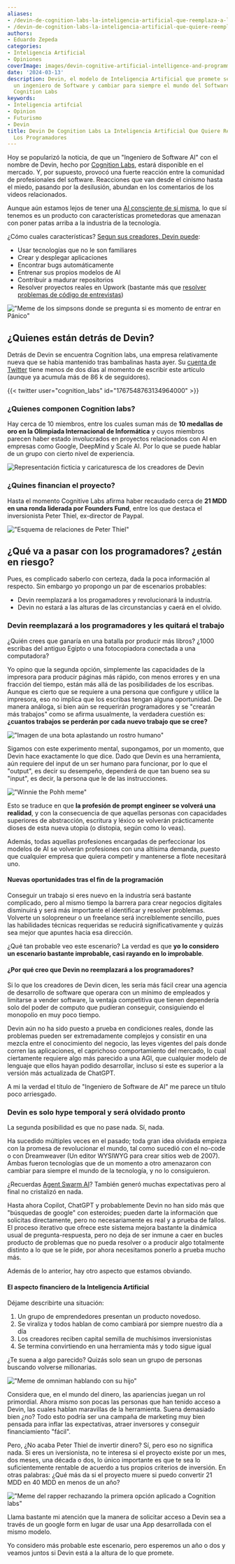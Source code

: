```yaml
---
aliases:
- /devin-de-cognition-labs-la-inteligencia-artificial-que-reemplaza-a-los-programadores
- /devin-de-cognition-labs-la-inteligencia-artificial-que-quiere-reemplazar-a-los-programadores
authors:
- Eduardo Zepeda
categories:
- Inteligencia Artificial
- Opiniones
coverImage: images/devin-cognitive-artificial-intelligence-and-programmers.jpg
date: '2024-03-13'
description: Devin, el modelo de Inteligencia Artificial que promete ser mejor que
  un ingeniero de Software y cambiar para siempre el mundo del Software, creado por
  Cognition Labs
keywords:
- Inteligencia artifcial
- Opinion
- Futurismo
- Devin
title: Devin De Cognition Labs La Inteligencia Artificial Que Quiere Reemplazar a
  Los Programadores
---
```


Hoy se popularizó la noticia, de que un "Ingeniero de Software AI" con el nombre de Devin, hecho por [Cognition Labs](https://www.cognition-labs.com/), estará disponible en el mercado. Y, por supuesto, provocó una fuerte reacción entre la comunidad de profesionales del software. Reacciones que van desde el cinismo hasta el miedo, pasando por la desilusión, abundan en los comentarios de los videos relacionados.

Aunque aún estamos lejos de tener una [AI consciente de si misma](/es/chat-gpt-la-habitacion-china-de-searle-y-la-conciencia/), lo que sí tenemos es un producto con características prometedoras que amenazan con poner patas arriba a la industria de la tecnología.

¿Cómo cuales características? [Segun sus creadores, Devin puede](https://www.cognition-labs.com/blog):
- Usar tecnologías que no le son familiares
- Crear y desplegar aplicaciones
- Encontrar bugs automáticamente
- Entrenar sus propios modelos de AI
- Contribuir a madurar repositorios
- Resolver proyectos reales en Upwork (bastante más que [resolver problemas de código de entrevistas](/es/pongo-a-prueba-a-chatgpt-con-desafios-de-codigo-de-codewars/))

!["Meme de los simpsons donde se pregunta si es momento de entrar en Pánico"](images/so-its-time-to-panic-simpsons.webp)

## ¿Quienes están detrás de Devin?

Detrás de Devin se encuentra Cognition labs, una empresa relativamente nueva que se habia mantenido tras bambalinas hasta ayer. Su [cuenta de Twitter](https://twitter.com/cognition_labs) tiene menos de dos días al momento de escribir este artículo (aunque ya acumula más de 86 k de seguidores).

{{< twitter user="cognition_labs" id="1767548763134964000" >}}

### ¿Quienes componen Cognition labs?

Hay cerca de 10 miembros, entre los cuales suman más de **10 medallas de oro en la Olimpiada Internacional de Informática** y cuyos miembros parecen haber estado involucrados en proyectos relacionados con AI en empresas como Google, DeepMind y Scale AI. Por lo que se puede hablar de un grupo con cierto nivel de experiencia.

![](images/meme-creador-de-devin-linuxero.jpg "Representación ficticia y caricaturesca de los creadores de Devin")

### ¿Quines financian el proyecto?

Hasta el momento Cognitive Labs afirma haber recaudado cerca de **21 MDD en una ronda liderada por Founders Fund**, entre los que destaca el inversionista Peter Thiel, ex-director de Paypal.

!["Esquema de relaciones de Peter Thiel"](images/peter-thiel-relationships.jpeg "Fuente: https://knowyourmeme.com/photos/2402121-peter-thiel")

## ¿Qué va a pasar con los programadores? ¿están en riesgo?

Pues, es complicado saberlo con certeza, dada la poca información al respecto. Sin embargo yo propongo un par de escenarios probables:

- Devin reemplazará a los progamadores y revolucionará la industría.
- Devin no estará a las alturas de las circunstancias y caerá en el olvido.

### Devin reemplazará a los programadores y les quitará el trabajo

¿Quién crees que ganaría en una batalla por producir más libros? ¿1000 escribas del antiguo Egipto o una fotocopiadora conectada a una computadora? 

Yo opino que la segunda opción, simplemente las capacidades de la impresora para producir páginas más rápido, con menos errores y en una fracción del tiempo, están más allá de las posibilidades de los escribas. Aunque es cierto que se requiere a una persona que configure y utilice la impresora, eso no implica que los escribas tengan alguna oportunidad. De manera análoga, si bien aún se requerirán programadores y se "crearán más trabajos" como se afirma usualmente, la verdadera cuestión es: **¿cuantos trabajos se perderán por cada nuevo trabajo que se cree?**

!["Imagen de una bota aplastando un rostro humano"](images/Devin-AI-vs-you.jpg)

Sigamos con este experimento mental, supongamos, por un momento, que Devin hace exactamente lo que dice. Dado que Devin es una herramienta, aún requiere del input de un ser humano para funcionar, por lo que el "output", es decir su desempeño, dependerá de que tan bueno sea su "input", es decir, la persona que le de las instrucciones.

!["Winnie the Pohh meme"](images/prompt-engineer.png)

Esto se traduce en que **la profesión de prompt engineer se volverá una realidad**, y con la consecuencia de que aquellas personas con capacidades superiores de abstracción, escritura y léxico se volverán prácticamente dioses de esta nueva utopia (o distopia, según como lo veas).

Además, todas aquellas profesiones encargadas de perfeccionar los modelos de AI se volverán profesiones con una altísima demanda, puesto que cualquier empresa que quiera competir y mantenerse a flote necesitará uno.

#### Nuevas oportunidades tras el fin de la programación

Conseguir un trabajo si eres nuevo en la industría será bastante complicado, pero al mismo tiempo la barrera para crear negocios digitales disminuirá y será más importante el identificar y resolver problemas. Volverte un solopreneur o un freelance será increíblemente sencillo, pues las habilidades técnicas requeridas se reducirá significativamente y quizás sea mejor que apuntes hacia esa dirección.

¿Qué tan probable veo este escenario? La verdad es que **yo lo considero un escenario bastante improbable, casi rayando en lo improbable**.

#### ¿Por qué creo que Devin no reemplazará a los programadores?

Si lo que los creadores de Devin dicen, les sería más fácil crear una agencia de desarrollo de software que operara con un mínimo de empleados y limitarse a vender software, la ventaja competitiva que tienen dependería solo del poder de computo que pudieran conseguir, consiguiendo el monopolio en muy poco tiempo.

Devin aún no ha sido puesto a prueba en condiciones reales, donde las problemas pueden ser extremadamente complejos y consistir en una mezcla entre el conocimiento del negocio, las leyes vigentes del país donde corren las aplicaciones, el caprichoso comportamiento del mercado, lo cual ciertamente requiere algo más parecido a una AGI, que cualquier modelo de lenguaje que ellos hayan podido desarrollar, incluso si este es superior a la versión más actualizada de ChatGPT.

A mi la verdad el título de "Ingeniero de Software de AI" me parece un título poco arriesgado.

### Devin es solo hype temporal y será olvidado pronto

La segunda posibilidad es que no pase nada. Sí, nada.

Ha sucedido múltiples veces en el pasado; toda gran idea olvidada empieza con la promesa de revolucionar el mundo, tal como sucedió con el no-code o con Dreamweaver (Un editor WYSIWYG para crear sitios web de 2007). Ambas fueron tecnologías que de un momento a otro amenazaron con cambiar para siempre el mundo de la tecnología, y no lo consiguieron.

¿Recuerdas [Agent Swarm AI](https://github.com/daveshap/OpenAI_Agent_Swarm)? También generó muchas expectativas pero al final no cristalizó en nada.

Hasta ahora Copilot, ChatGPT y probablemente Devin no han sido más que "búsquedas de google" con esteroides; pueden darte la información que solicitas directamente, pero no necesariamente es real y a prueba de fallos. El proceso iterativo que ofrece este sistema mejora bastante la dinámica usual de pregunta-respuesta, pero no deja de ser inmune a caer en bucles producto de problemas que no pueda resolver o a producir algo totalmente distinto a lo que se le pide, por ahora necesitamos ponerlo a prueba mucho más.

Además de lo anterior, hay otro aspecto que estamos obviando.

#### El aspecto financiero de la Inteligencia Artificial

Déjame describirte una situación: 
1. Un grupo de emprendedores presentan un producto novedoso.
2. Se viraliza y todos hablan de como cambiará por siempre nuestro día a día
3. Los creadores reciben capital semilla de muchísimos inversionistas
4. Se termina convirtiendo en una herramienta más y todo sigue igual

¿Te suena a algo parecido? Quizás solo sean un grupo de personas buscando volverse millonarias.

!["Meme de omniman hablando con su hijo"](images/its-all-about-shareholders.jpg)

Considera que, en el mundo del dinero, las apariencias juegan un rol primordial. Ahora mismo son pocas las personas que han tenido acceso a Devin, las cuales hablan maravillas de la herramienta. Suena demasiado bien ¿no? Todo esto podría ser una campaña de marketing muy bien pensada para inflar las expectativas, atraer inversores y conseguir financiamiento "fácil".

Pero, ¿No acaba Peter Thiel de invertir dinero? Sí, pero eso no significa nada. Si eres un iversionista, no te interesa si el proyecto existe por un mes, dos meses, una década o dos, lo único importante es que te sea lo suficientemente rentable de acuerdo a tus propios criterios de inversión. En otras palabras: ¿Qué más da si el proyecto muere si puedo convertir 21 MDD en 40 MDD en menos de un año? 

!["Meme del rapper rechazando la primera opción aplicado a Cognition labs"](images/meme-rapper-devin-access.jpg)

Llama bastante mi atención que la manera de solicitar acceso a Devin sea a través de un google form en lugar de usar una App desarrollada con el mismo modelo. 

Yo considero más probable este escenario, pero esperemos un año o dos y veamos juntos si Devin está a la altura de lo que promete.